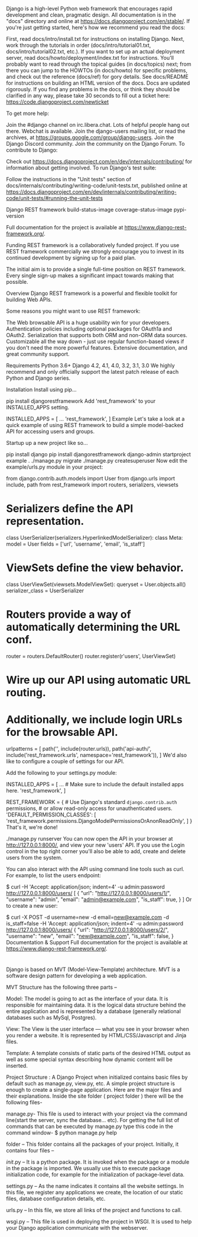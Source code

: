 
Django is a high-level Python web framework that encourages rapid development and clean, pragmatic design. 
All documentation is in the "docs" directory and online at https://docs.djangoproject.com/en/stable/. If you're just getting started, here's how we recommend you read the docs:

First, read docs/intro/install.txt for instructions on installing Django.
Next, work through the tutorials in order (docs/intro/tutorial01.txt, docs/intro/tutorial02.txt, etc.).
If you want to set up an actual deployment server, read docs/howto/deployment/index.txt for instructions.
You'll probably want to read through the topical guides (in docs/topics) next; from there you can jump to the HOWTOs (in docs/howto) for specific problems, and check out the reference (docs/ref) for gory details.
See docs/README for instructions on building an HTML version of the docs.
Docs are updated rigorously. If you find any problems in the docs, or think they should be clarified in any way, please take 30 seconds to fill out a ticket here: https://code.djangoproject.com/newticket

To get more help:

Join the #django channel on irc.libera.chat. Lots of helpful people hang out there. Webchat is available.
Join the django-users mailing list, or read the archives, at https://groups.google.com/group/django-users.
Join the Django Discord community.
Join the community on the Django Forum.
To contribute to Django:

Check out https://docs.djangoproject.com/en/dev/internals/contributing/ for information about getting involved.
To run Django's test suite:

Follow the instructions in the "Unit tests" section of docs/internals/contributing/writing-code/unit-tests.txt, published online at https://docs.djangoproject.com/en/dev/internals/contributing/writing-code/unit-tests/#running-the-unit-tests


Django REST framework
build-status-image coverage-status-image pypi-version



Full documentation for the project is available at https://www.django-rest-framework.org/.

Funding
REST framework is a collaboratively funded project. If you use REST framework commercially we strongly encourage you to invest in its continued development by signing up for a paid plan.

The initial aim is to provide a single full-time position on REST framework. Every single sign-up makes a significant impact towards making that possible.


Overview
Django REST framework is a powerful and flexible toolkit for building Web APIs.

Some reasons you might want to use REST framework:

The Web browsable API is a huge usability win for your developers.
Authentication policies including optional packages for OAuth1a and OAuth2.
Serialization that supports both ORM and non-ORM data sources.
Customizable all the way down - just use regular function-based views if you don't need the more powerful features.
Extensive documentation, and great community support.

Requirements
Python 3.6+
Django 4.2, 4.1, 4.0, 3.2, 3.1, 3.0
We highly recommend and only officially support the latest patch release of each Python and Django series.

Installation
Install using pip...

pip install djangorestframework
Add 'rest_framework' to your INSTALLED_APPS setting.

INSTALLED_APPS = [
    ...
    'rest_framework',
]
Example
Let's take a look at a quick example of using REST framework to build a simple model-backed API for accessing users and groups.

Startup up a new project like so...

pip install django
pip install djangorestframework
django-admin startproject example .
./manage.py migrate
./manage.py createsuperuser
Now edit the example/urls.py module in your project:

from django.contrib.auth.models import User
from django.urls import include, path
from rest_framework import routers, serializers, viewsets


# Serializers define the API representation.
class UserSerializer(serializers.HyperlinkedModelSerializer):
    class Meta:
        model = User
        fields = ['url', 'username', 'email', 'is_staff']


# ViewSets define the view behavior.
class UserViewSet(viewsets.ModelViewSet):
    queryset = User.objects.all()
    serializer_class = UserSerializer


# Routers provide a way of automatically determining the URL conf.
router = routers.DefaultRouter()
router.register(r'users', UserViewSet)

# Wire up our API using automatic URL routing.
# Additionally, we include login URLs for the browsable API.
urlpatterns = [
    path('', include(router.urls)),
    path('api-auth/', include('rest_framework.urls', namespace='rest_framework')),
]
We'd also like to configure a couple of settings for our API.

Add the following to your settings.py module:

INSTALLED_APPS = [
    ...  # Make sure to include the default installed apps here.
    'rest_framework',
]

REST_FRAMEWORK = {
    # Use Django's standard `django.contrib.auth` permissions,
    # or allow read-only access for unauthenticated users.
    'DEFAULT_PERMISSION_CLASSES': [
        'rest_framework.permissions.DjangoModelPermissionsOrAnonReadOnly',
    ]
}
That's it, we're done!

./manage.py runserver
You can now open the API in your browser at http://127.0.0.1:8000/, and view your new 'users' API. If you use the Login control in the top right corner you'll also be able to add, create and delete users from the system.

You can also interact with the API using command line tools such as curl. For example, to list the users endpoint:

$ curl -H 'Accept: application/json; indent=4' -u admin:password http://127.0.0.1:8000/users/
[
    {
        "url": "http://127.0.0.1:8000/users/1/",
        "username": "admin",
        "email": "admin@example.com",
        "is_staff": true,
    }
]
Or to create a new user:

$ curl -X POST -d username=new -d email=new@example.com -d is_staff=false -H 'Accept: application/json; indent=4' -u admin:password http://127.0.0.1:8000/users/
{
    "url": "http://127.0.0.1:8000/users/2/",
    "username": "new",
    "email": "new@example.com",
    "is_staff": false,
}
Documentation & Support
Full documentation for the project is available at https://www.django-rest-framework.org/.

#
Django is based on MVT (Model-View-Template) architecture. MVT is a software design pattern for developing a web application. 

MVT Structure has the following three parts – 

Model: The model is going to act as the interface of your data. It is responsible for maintaining data. It is the logical data structure behind the entire application and is represented by a database (generally relational databases such as MySql, Postgres). 

View: The View is the user interface — what you see in your browser when you render a website. It is represented by HTML/CSS/Javascript and Jinja files. 

Template: A template consists of static parts of the desired HTML output as well as some special syntax describing how dynamic content will be inserted. 

 Project Structure :
A Django Project when initialized contains basic files by default such as manage.py, view.py, etc. A simple project structure is enough to create a single-page application. Here are the major files and their explanations. Inside the site folder ( project folder ) there will be the following files- 

manage.py- This file is used to interact with your project via the command line(start the server, sync the database… etc). For getting the full list of commands that can be executed by manage.py type this code in the command window- 
$ python manage.py help

 folder  – This folder contains all the packages of your project. Initially, it contains four files – 

_init_.py – It is a python package. It is invoked when the package or a module in the package is imported. We usually use this to execute package initialization code, for example for the initialization of package-level data.

settings.py – As the name indicates it contains all the website settings. In this file, we register any applications we create, the location of our static files, database configuration details, etc.

urls.py – In this file, we store all links of the project and functions to call.

wsgi.py – This file is used in deploying the project in WSGI. It is used to help your Django application communicate with the webserver.

